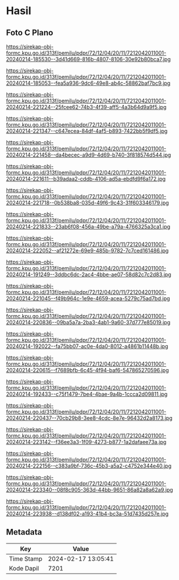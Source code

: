 # Hasil

## Foto C Plano

https://sirekap-obj-formc.kpu.go.id/313f/pemilu/pdpr/72/12/04/20/11/7212042011001-20240214-185530--3d41d669-816b-4807-8106-30e92b80bca7.jpg

https://sirekap-obj-formc.kpu.go.id/313f/pemilu/pdpr/72/12/04/20/11/7212042011001-20240214-185053--fea5a936-9dc6-49e8-ab4c-58862baf7bc9.jpg

https://sirekap-obj-formc.kpu.go.id/313f/pemilu/pdpr/72/12/04/20/11/7212042011001-20240214-221224--25fcee62-74b3-4f39-aff5-4a3b64d9a9f5.jpg

https://sirekap-obj-formc.kpu.go.id/313f/pemilu/pdpr/72/12/04/20/11/7212042011001-20240214-221347--c647ecea-84df-4af5-b893-7422bb5f9df5.jpg

https://sirekap-obj-formc.kpu.go.id/313f/pemilu/pdpr/72/12/04/20/11/7212042011001-20240214-221458--da4becec-a9d9-4d69-b740-3f818574d544.jpg

https://sirekap-obj-formc.kpu.go.id/313f/pemilu/pdpr/72/12/04/20/11/7212042011001-20240214-221611--b39adaa2-cddb-4106-ad5a-ebdfd9f6a172.jpg

https://sirekap-obj-formc.kpu.go.id/313f/pemilu/pdpr/72/12/04/20/11/7212042011001-20240214-221718--0b538ba8-035d-49f6-9c43-31f603346179.jpg

https://sirekap-obj-formc.kpu.go.id/313f/pemilu/pdpr/72/12/04/20/11/7212042011001-20240214-221833--23ab6f08-456a-49be-a79a-4766325a3ca1.jpg

https://sirekap-obj-formc.kpu.go.id/313f/pemilu/pdpr/72/12/04/20/11/7212042011001-20240214-222052--af21272e-69e9-485b-9782-7c7ced161486.jpg

https://sirekap-obj-formc.kpu.go.id/313f/pemilu/pdpr/72/12/04/20/11/7212042011001-20240214-191249--3ddbc6dc-2ac4-4bbe-ae07-58d82c7c2d83.jpg

https://sirekap-obj-formc.kpu.go.id/313f/pemilu/pdpr/72/12/04/20/11/7212042011001-20240214-221045--f49b964c-1e9e-4659-acea-5279c75ad7bd.jpg

https://sirekap-obj-formc.kpu.go.id/313f/pemilu/pdpr/72/12/04/20/11/7212042011001-20240214-220836--09ba5a7a-2ba3-4ab1-9a60-37d777e85019.jpg

https://sirekap-obj-formc.kpu.go.id/313f/pemilu/pdpr/72/12/04/20/11/7212042011001-20240214-192022--fa75bb07-ac0e-4da0-8012-a4861b11448b.jpg

https://sirekap-obj-formc.kpu.go.id/313f/pemilu/pdpr/72/12/04/20/11/7212042011001-20240214-220615--f7689bfb-6c45-4f94-baf6-547865270596.jpg

https://sirekap-obj-formc.kpu.go.id/313f/pemilu/pdpr/72/12/04/20/11/7212042011001-20240214-192433--c75f1479-7be4-4bae-9a4b-1ccca2d09811.jpg

https://sirekap-obj-formc.kpu.go.id/313f/pemilu/pdpr/72/12/04/20/11/7212042011001-20240214-220437--70cb29b8-3ee8-4cdc-8e7e-96432d2a8173.jpg

https://sirekap-obj-formc.kpu.go.id/313f/pemilu/pdpr/72/12/04/20/11/7212042011001-20240214-223142--f36ee3a3-1f09-4273-b877-1a2dafaee73a.jpg

https://sirekap-obj-formc.kpu.go.id/313f/pemilu/pdpr/72/12/04/20/11/7212042011001-20240214-222156--c383a9bf-736c-45b3-a5a2-c4752e344e40.jpg

https://sirekap-obj-formc.kpu.go.id/313f/pemilu/pdpr/72/12/04/20/11/7212042011001-20240214-223340--08f8c905-363d-44bb-9651-86a82a8a62a9.jpg

https://sirekap-obj-formc.kpu.go.id/313f/pemilu/pdpr/72/12/04/20/11/7212042011001-20240214-223938--d138df02-a193-41b4-bc3a-51d7435d257e.jpg


## Metadata

| Key        | Value               |
| ---------- | ------------------- |
| Time Stamp | 2024-02-17 13:05:41 |
| Kode Dapil | 7201                |



